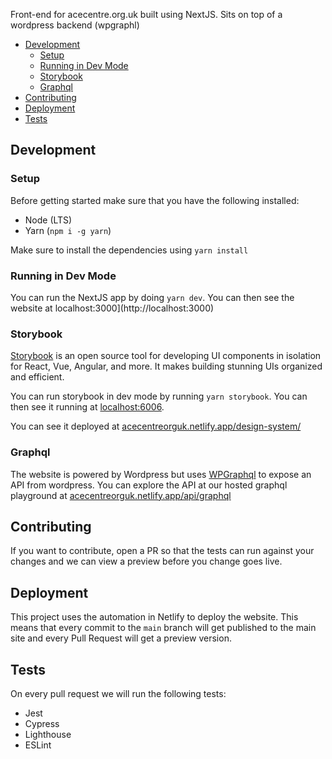 Front-end for acecentre.org.uk built using NextJS. Sits on top of a wordpress backend (wpgraphl)

- [Development](#development)
  - [Setup](#setup)
  - [Running in Dev Mode](#running-in-dev-mode)
  - [Storybook](#storybook)
  - [Graphql](#graphql)
- [Contributing](#contributing)
- [Deployment](#deployment)
- [Tests](#tests)

## Development

### Setup

Before getting started make sure that you have the following installed:

- Node (LTS)
- Yarn (`npm i -g yarn`)

Make sure to install the dependencies using `yarn install`

### Running in Dev Mode

You can run the NextJS app by doing `yarn dev`. You can then see the website at localhost:3000](http://localhost:3000)

### Storybook

[Storybook](https://storybook.js.org/) is an open source tool for developing UI components in isolation for React, Vue, Angular, and more. It makes building stunning UIs organized and efficient.

You can run storybook in dev mode by running `yarn storybook`. You can then see it running at [localhost:6006](http://localhost:6006).

You can see it deployed at [acecentreorguk.netlify.app/design-system/](https://acecentreorguk.netlify.app/design-system/)

### Graphql

The website is powered by Wordpress but uses [WPGraphql](https://www.wpgraphql.com/) to expose an API from wordpress. You can explore the API at our hosted graphql playground at [acecentreorguk.netlify.app/api/graphql](https://acecentreorguk.netlify.app/api/graphql)

## Contributing

If you want to contribute, open a PR so that the tests can run against your changes and we can view a preview before you change goes live.

## Deployment

This project uses the automation in Netlify to deploy the website. This means that every commit to the `main` branch will get published to the main site and every Pull Request will get a preview version.

## Tests

On every pull request we will run the following tests:

- Jest
- Cypress
- Lighthouse
- ESLint
